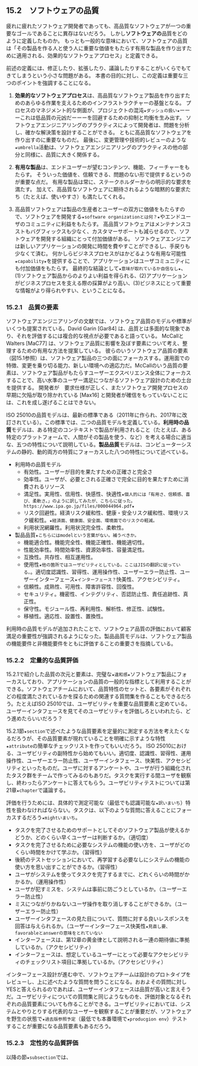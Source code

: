 ## 15.2　ソフトウェアの品質

疲れに疲れたソフトウェア開発者であっても、高品質なソフトウェアが一つの重要なゴールであることに異存はないだろう。
しかし**ソフトウェアの**品質をどのように定義したものか。
もっとも一般的な意味において、ソフトウェアの品質は「その製品を作る人と使う人に重要な価値をもたらす有用な製品を作り出すために適用される、効果的なソフトウェアプロセス」と定義できる。

前述の定義には、修正したり、拡張したり、議論したりすることがいくらでもてきてしまうという小さな問題がある。
本書の目的に対し、この定義は重要な三つのポイントを強調することになる。

1. **効果的なソフトウェアプロセス**は、高品質なソフトウェア製品を作り出すためのあらゆる作業を支えるためのインフラストラクチャーの基盤となる。
プロセスのマネジメント的な側面が、プロジェクトの混沌`★ダッシュの扱い★`ーーーこれは低品質の元凶だーーーを回避するための抑制と均衡を生み出す。
ソフトウェアエンジニアリングのプラクティスによって開発者は、問題を分析し、確かな解決策を設計することができる。
ともに高品質なソフトウェアを作り出すのに重要なものだ。
最後に、変更管理や技術的レビューのような`★umbrella`活動は、ソフトウェアエンジニアリングのプラクティスの他の部分と同様に、品質に大きく関係する。

2. **有用な製品**は、エンドユーザーが望むコンテンツ、機能、フィーチャーをもたらす。
そういった価値を、信頼できる、問題のない形で提供するというのが重要な点だ。
有用な製品は常に、ステークホルダーからの明示的な要求を満たす。
加えて、高品質なソフトウェアに期待されるような暗黙的な要求たち（たとえば、使いやすさ）も満たしてくれる。

3. 高品質ソフトウェアは製品の生産者とユーザーの双方に価値をもたらすので、ソフトウェアを開発する`★software organizationとは何？★`やエンドユーザのコミュニティに利益をもたらす。
高品質ソフトウェアはメンテナンスコストもバグフィックスも少なく、カスタマーサポートも減らせるので、ソフトウェアを開発する組織にとって付加価値がある。
ソフトウェアエンジニアは新しいアプリケーションの開発に時間を費やすことができるし、手戻りも少なくて済む。
何かしらビジネスプロセスがはかどるような有用な可能性`★capability★`を提供することで、アプリケーションはユーザコミュニティにも付加価値をもたらす。
最終的な結論として`★意味が取れているか自信なし★`、(1)ソフトウェア製品からのよりよい利益を得られる、(2)アプリケーションがビジネスプロセスを支える際の採算がより高い、(3)ビジネスにとって重要な情報がより得られやすい、ということになる。

### 15.2.1　品質の要素

ソフトウェアエンジニアリングの文献では、ソフトウェア品質のモデルや標準がいくつも提案されている。David Garin [Gar84] は、品質とは多面的な現象であり、それを評価するには複合的な視点が必要であると語っている。
McCallとWalters [MaC77] は、ソフトウェア品質に影響を及ぼす要素について考え、整理するための有用な方法を提案している。
彼らのいうソフトウェア品質の要素（図15.1参照）は、ソフトウェア製品の三つの面にフォーカスする。運用面での特徴、変更を乗り切る能力、新しい環境への適応力だ。McCallのいう品質の要素は、ソフトウェア製品がもたらすユーザーエクスペリエンス全体にフォーカスすることで、高い水準のユーザー満足につながるソフトウェア設計のための土台を提供する。
開発者が　要求仕様が正しく、またソフトウェア開発プロセスの早期に欠陥が取り除かれている [Max16] と開発者が確信をもっていないことには、これを成し遂げることはできない。

ISO 25010の品質モデルは、最新の標準である（2011年に作られ、2017年に改訂されている）。この標準では、二つの品質モデルを定義している。**利用時の品質**モデルは、ある特定のコンテキストで製品が利用されること（たとえば、ある特定のプラットフォームで、人間がその製品を使う、など）を考える場合に適当な、五つの特性について説明している。**製品品質**モデルは、コンピューターシステムの静的、動的両方の特質にフォーカスした八つの特性について述べている。

* 利用時の品質モデル
  * 有効性。ユーザーが目的を果たすための正確さと完全さ
  * 効率性。ユーザが、必要とされる正確さで完全に目的を果たすために消費されるリソース
  * 満足性。実用性、信用性、快感性、快適性`★個人的には「有用さ、信頼感、喜び、柔軟さ。」のように訳してみたが、こちらに従った。https://www.ipa.go.jp/files/000044964.pdf★`
  * リスク回避性。経済リスク緩和性、健康・安全リスク緩和性、環境リスク緩和性。`★経済面、健康面、安全面、環境面でのリスクの軽減。`
  * 利用状況網羅性。利用状況完全性、柔軟性。
* 製品品質`★こちらにはmodelという言葉がない。補うべきか。`
  * 機能適合性。機能完全性、機能正確性、機能適切性。
  * 性能効率性。時間効率性、資源効率性、容量満足性。
  * 互換性。共存性、相互運用性。
  * 使用性`★他の箇所ではユーザビリティとしている。ここはJISの翻訳に従っている。`。適切度認識性、習得性、運用操作性、ユーザーエラー防止性、ユーザーインターフェース`★インターフェース？`快美性、アクセシビリティ。
  * 信頼性。成熟性、可用性、障害許容性、回復性。
  * セキュリティ。機密性、インテグリティ、否認防止性、責任追跡性、真正性。
  * 保守性。モジュール性、再利用性、解析性、修正性、試験性。
  * 移植性。適応性、設置性、置換性。

利用時の品質モデルが追加されたことで、ソフトウェア品質の評価において顧客満足の重要性が強調されるようになった。製品品質モデルは、ソフトウェア製品の機能要件と非機能要件をともに評価することの重要さを指摘している。

### 15.2.2　定量的な品質評価

15.2.1で紹介した品質の次元と要素は、完璧な`★違和感★`ソフトウェア製品にフォーカスしており、アプリケーションの品質の一般的な指標として利用することができる。ソフトウェアチームにおいて、品質特性のセットと、各要素がそれぞれどの程度満たされているかを探るための関連する質問集を作ることもできるだろう。たとえばISO 25010では、ユーザビリティを重要な品質要素と定めている。ユーザーインタフェースを見てそのユーザビリティを評価しろといわれたら、どう進めたらいいだろう？

15.2.1節`★section`で述べたような品質要素を定量的に測定する方法を考えたくなるだろうが、その品質要素が現れていることを明確に示すような特性`★attribute`の簡単なチェックリストを作ってもいいだろう。
ISO 25010における、ユーザビリティの副特性から始めてもいい。適切度、認識性、習得性、運用操作性、ユーザーエラー防止性、ユーザーインタフェース、快美性、アクセシビリティといったものだ。ユーザに対するアンケートや、ユーザが行う組織化されたタスク群をチームで作ってみるのもありだ。タスクを実行する間ユーザを観察し、終わったらアンケートに答えてもらう。ユーザビリティテストについては第21章`★chapter`で議論する。

評価を行うためには、具体的で測定可能な（最低でも認識可能な`★訳いまいち`）特性を扱わなければならない。タスクは、以下のような質問に答えることにフォーカスするだろう`★mightいまいち`。

* タスクを完了させるためのサポートとしてそのソフトウェア製品が使えるかどうか、どのくらい早くユーザーは判断するか。（適切度）
* タスクを完了させるために必要なシステムの機能の使い方を、ユーザがどのくらい時間をかけて学ぶか。（習得性）
* 後続のテストセッションにおいて、再学習する必要なしにシステムの機能の使い方を思い出すことができるか。（習得性）
* ユーザがシステムを使ってタスクを完了するまでに、どれくらいの時間がかかるか。（運用操作性）
* ユーザが犯すミスを、システムは事前に防ごうとしているか。（ユーザーエラー防止性）
* ミスにつながりかねないユーザ操作を取り消しすることができるか。（ユーザーエラー防止性）
* ユーザーインタフェースの見た目について、質問に対する良いレスポンスを回答は与えられるか。（ユーザーインターフェース快美性`★見直し要、favorableとanswerの意味をとれていない`
* インターフェースは、第12章の黄金律として説明される一連の期待値に準拠しているか。（アクセシビリティ）
* インターフェースは、想定しているユーザーにとって必要なアクセシビリティのチェックリスト項目に準拠しているか。（アクセシビリティ）

インターフェース設計が進む中で、ソフトウェアチームは設計のプロトタイプをレビューし、上に述べたような質問を問うことになる。おおよその質問に対しYESと答えられるのであれば、ユーザーインタフェースは品質が高いと言えそうだ。ユーザビリティについての質問集と同じようなものを、評価対象となるそれぞれの品質要素についても作ることができる。ユーザビリティにおいては、システムとやりとりする代表的なユーザーを観察することが重要だが、ソフトウェアを野生の状態で`★過去版参照予定`（最低でも本番環境で`★producgion env`）テストすることが重要になる品質要素もあるだろう。

### 15.2.3　定性的な品質評価

以降の節`★subsection`では、